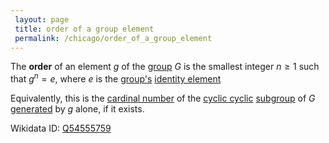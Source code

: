 ```yaml
---
 layout: page
 title: order of a group element
 permalink: /chicago/order_of_a_group_element
---
```

The **order** of an element $g$ of the [group](https://mathgloss.github.io/MathGloss/chicago/group) $G$ is the smallest integer $n \geq 1$ such that $g^n = e$, where $e$ is the [group's](https://mathgloss.github.io/MathGloss/chicago/group) [identity element](https://mathgloss.github.io/MathGloss/chicago/identity_element)

Equivalently, this is the [cardinal number](https://mathgloss.github.io/MathGloss/chicago/cardinal_number) of the [cyclic cyclic](https://mathgloss.github.io/MathGloss/chicago/cyclic_group) [subgroup](https://mathgloss.github.io/MathGloss/chicago/subgroup) of $G$ [generated](https://mathgloss.github.io/MathGloss/chicago/generating_set_of_a_group) by $g$ alone, if it exists.

Wikidata ID: [Q54555759](https://www.wikidata.org/wiki/Q54555759)